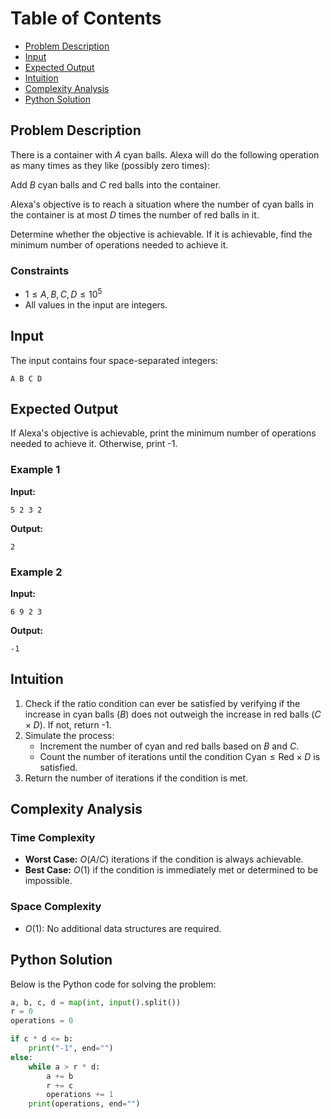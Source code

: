 # Table of Contents

- [Problem Description](#problem-description)
- [Input](#input)
- [Expected Output](#expected-output)
- [Intuition](#intuition)
- [Complexity Analysis](#complexity-analysis)
- [Python Solution](#python-solution)

## Problem Description

There is a container with $A$ cyan balls. Alexa will do the following operation as many times as they like (possibly zero times):

Add $B$ cyan balls and $C$ red balls into the container.

Alexa's objective is to reach a situation where the number of cyan balls in the container is at most $D$ times the number of red balls in it.

Determine whether the objective is achievable. If it is achievable, find the minimum number of operations needed to achieve it.

### Constraints

- $1 \leq A, B, C, D \leq 10^5$
- All values in the input are integers.

## Input

The input contains four space-separated integers:

```plain
A B C D
```

## Expected Output

If Alexa's objective is achievable, print the minimum number of operations needed to achieve it. Otherwise, print -1.

### Example 1

**Input:**

```plain
5 2 3 2
```

**Output:**

```plain
2
```

### Example 2

**Input:**

```plain
6 9 2 3
```

**Output:**

```plain
-1
```

## Intuition

1. Check if the ratio condition can ever be satisfied by verifying if the increase in cyan balls ($B$) does not outweigh the increase in red balls ($C \times D$). If not, return -1.
2. Simulate the process:
   - Increment the number of cyan and red balls based on $B$ and $C$.
   - Count the number of iterations until the condition $\text{Cyan} \leq \text{Red} \times D$ is satisfied.
3. Return the number of iterations if the condition is met.

## Complexity Analysis

### Time Complexity

- **Worst Case:** $O(A / C)$ iterations if the condition is always achievable.
- **Best Case:** $O(1)$ if the condition is immediately met or determined to be impossible.

### Space Complexity

- $O(1)$: No additional data structures are required.

## Python Solution

Below is the Python code for solving the problem:

```python
a, b, c, d = map(int, input().split())
r = 0
operations = 0

if c * d <= b:
    print("-1", end="")
else:
    while a > r * d:
        a += b
        r += c
        operations += 1
    print(operations, end="")
```
